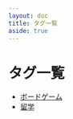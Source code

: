 ```yaml
---
layout: doc
title: タグ一覧
aside: true
---
```


# タグ一覧

- [ボードゲーム](/tags/%e3%83%9c%e3%83%bc%e3%83%89%e3%82%b2%e3%83%bc%e3%83%a0/)
- [留学](/tags/%e7%95%99%e5%ad%a6/)